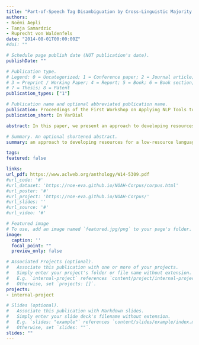 ```yaml
---
title: "Part-of-Speech Tag Disambiguation by Cross-Linguistic Majority Vote"
authors:
- Noëmi Aepli
- Tanja Samardzic
- Ruprecht von Waldenfels
date: "2014-08-01T00:00:00Z"
#doi: ""

# Schedule page publish date (NOT publication's date).
publishDate: ""

# Publication type.
# Legend: 0 = Uncategorized; 1 = Conference paper; 2 = Journal article;
# 3 = Preprint / Working Paper; 4 = Report; 5 = Book; 6 = Book section;
# 7 = Thesis; 8 = Patent
publication_types: ["1"]

# Publication name and optional abbreviated publication name.
publication: Proceedings of the First Workshop on Applying NLP Tools to Similar Languages, Varieties and Dialects
publication_short: In VarDial

abstract: In this paper, we present an approach to developing resources for a low-resource language, taking advantage of the fact that it is closely related to languages with more resources. In particular, we test our approach on Macedonian, which lacks tools for natural language processing as well as data in order to build such tools. We improve the Macedonian training set for supervised part-ofspeech tagging by transferring available manual annotations from a number of similar languages. Our approach is based on multilingual parallel corpora, automatic word alignment, and a set of rules (majority vote). The performance of a tagger trained on the improved data set of 88% accuracy is significantly better than the baseline of 76%. It can serve as a stepping stone for further improvement of resources for Macedonian. The proposed approach is entirely automatic and it can be easily adapted to other language in similar circumstances.

# Summary. An optional shortened abstract.
summary: an approach to developing resources for a low-resource language, taking advantage of closely related languages

tags:
featured: false

links:
url_pdf: https://www.aclweb.org/anthology/W14-5309.pdf
#url_code: '#'
#url_dataset: 'https://noe-eva.github.io/NOAH-Corpus/corpus.html'
#url_poster: '#'
#url_project: 'https://noe-eva.github.io/NOAH-Corpus/'
#url_slides: ''
#url_source: '#'
#url_video: '#'

# Featured image
# To use, add an image named `featured.jpg/png` to your page's folder. 
image:
  caption: ''
  focal_point: ""
  preview_only: false

# Associated Projects (optional).
#   Associate this publication with one or more of your projects.
#   Simply enter your project's folder or file name without extension.
#   E.g. `internal-project` references `content/project/internal-project/index.md`.
#   Otherwise, set `projects: []`.
projects:
- internal-project

# Slides (optional).
#   Associate this publication with Markdown slides.
#   Simply enter your slide deck's filename without extension.
#   E.g. `slides: "example"` references `content/slides/example/index.md`.
#   Otherwise, set `slides: ""`.
slides: ""
---
```

